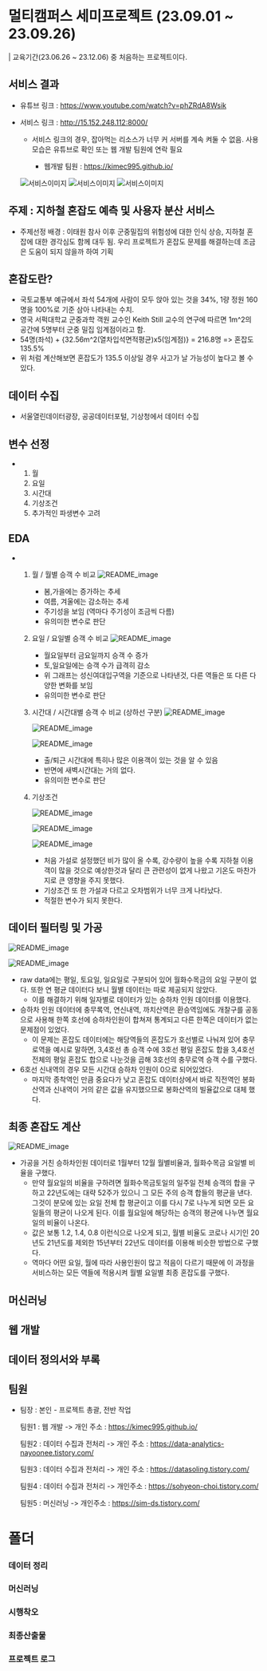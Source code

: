 # 멀티캠퍼스 세미프로젝트 (23.09.01 ~ 23.09.26) 
| 교육기간(23.06.26 ~ 23.12.06) 중 처음하는 프로젝트이다.

## 서비스 결과
  - 유튜브 링크 : https://www.youtube.com/watch?v=phZRdA8Wsik
  - 서비스 링크 : http://15.152.248.112:8000/

      - 서비스 링크의 경우, 잡아먹는 리소스가 너무 커 서버를 계속 켜둘 수 없음. 사용모습은 유튜브로 확인 또는 웹 개발 팀원에 연락 필요
    
        - 웹개발 팀원 : https://kimec995.github.io/

    ![서비스이미지](README_image/서비스사진/서비스사진1.png)
    ![서비스이미지](README_image/서비스사진/서비스사진2.png)
    ![서비스이미지](README_image/서비스사진/서비스사진3.png)
    

## 주제 : 지하철 혼잡도 예측 및 사용자 분산 서비스
  - 주제선정 배경 : 이태원 참사 이후 군중밀집의 위험성에 대한 인식 상승, 지하철 혼잡에 대한 경각심도 함께 대두 됨. 우리 프로젝트가 혼잡도 문제를 해결하는데 조금은 도움이 되지 않을까 하여 기획 

## 혼잡도란?
  - 국토교통부 예규에서 좌석 54개에 사람이 모두 앉아 있는 것을 34%, 1량 정원 160명을 100%로 기준 삼아 나타내는 수치.
  - 영국 서퍽대학교 군중과학 객원 교수인 Keith Still 교수의 연구에 따르면 1m^2의 공간에 5명부터 군중 밀집 임계점이라고 함.
  - 54명(좌석) + {32.56m^2(열차입석면적평균)x5(임계점)} = 216.8명 => 혼잡도 135.5%
  - 위 처럼 계산해보면 혼잡도가 135.5 이상일 경우 사고가 날 가능성이 높다고 볼 수 있다.

## 데이터 수집
  - 서울열린데이터광장, 공공데이터포털, 기상청에서 데이터 수집

## 변수 선정
  - 1. 월
    2. 요일
    3. 시간대
    4. 기상조건
    5. 추가적인 파생변수 고려
   
## EDA
  - 1. 월 / 월별 승객 수 비교
       ![README_image](README_image/EDA사진/월별승객수.png)

       - 봄,가을에는 증가하는 추세
       - 여름, 겨울에는 감소하는 추세
       - 주기성을 보임 (역마다 주기성이 조금씩 다름)
       - 유의미한 변수로 판단


    2. 요일 / 요일별 승객 수 비교
       ![README_image](README_image/EDA사진/요일별승객수.png)

       - 월요일부터 금요일까지 승객 수 증가
       - 토,일요일에는 승객 수가 급격히 감소
       - 위 그래프는 성신여대입구역을 기준으로 나타낸것, 다른 역들은 또 다른 다양한 변화를 보임
       - 유의미한 변수로 판단

      
    3. 시간대 / 시간대별 승객 수 비교 (상하선 구분)
       ![README_image](README_image/EDA사진/시간대별승객수(3).png)
   
       ![README_image](README_image/EDA사진/시간대별승객수(4).png)

       ![README_image](README_image/EDA사진/시간대별승객수(2).png)

       - 출/퇴근 시간대에 특히나 많은 이용객이 있는 것을 알 수 있음
       - 반면에 새벽시간대는 거의 없다.
       - 유의미한 변수로 판단
      

    5. 기상조건
       
       ![README_image](README_image/EDA사진/기상조건에따른승객.png)

       ![README_image](README_image/EDA사진/강수량.png)

       ![README_image](README_image/EDA사진/기온&강수량.png)

       - 처음 가설로 설정했던 비가 많이 올 수록, 강수량이 높을 수록 지하철 이용객이 많을 것으로 예상한것과 달리 큰 관련성이 없게 나왔고 기온도 마찬가지로 큰 영향을 주지 못했다.
       - 기상조건 또 한 가설과 다르고 오차범위가 너무 크게 나타났다.
       - 적절한 변수가 되지 못한다.



## 데이터 필터링 및 가공
![README_image](README_image/기타/데이터필터링.png)

![README_image](README_image/기타/데이터가공.png)
- raw data에는 평일, 토요일, 일요일로 구분되어 있어 월화수목금의 요일 구분이 없다. 또한 연 평균 데이터다 보니 월별 데이터는 따로 제공되지 않았다.
    - 이를 해결하기 위해 일자별로 데이터가 있는 승하차 인원 데이터를 이용했다.
-  승하차 인원 데이터에 충무록역, 연신내역, 까치산역은 환승역임에도 개찰구를 공동으로 사용해 한쪽 호선에 승하차인원이 합쳐져 통계되고 다른 한쪽은 데이터가 없는 문제점이 있었다.
    - 이 문제는 혼잡도 데이터에는 해당역들의 혼잡도가 호선별로 나눠져 있어 충무로역을 예시로 말하면, 3,4호선 총 승객 수에 3호선 평일 혼잡도 합을 3,4호선 전체의 평일 혼잡도 합으로 나눈것을 곱해 3호선의 충무로역 승객 수를 구했다.
- 6호선 신내역의 경우 모든 시간대 승하차 인원이 0으로 되어있었다.
    - 마지막 종착역인 만큼 중요다가 낮고 혼잡도 데이터상에서 바로 직전역인 봉화산역과 신내역이 거의 같은 값을 유지했으므로 봉화산역의 빌율값으로 대체 했다.

## 최종 혼잡도 계산
![README_image](README_image/기타/최종혼잡도계산.png)
- 가공을 거친 승하차인원 데이터로 1월부터 12월 월별비율과, 월화수목금 요일별 비율을 구했다.
    - 만약 월요일의 비율을 구하려면 월화수목금토일의 일주일 전체 승객의 합을 구하고 22년도에는 대략 52주가 있으니 그 모든 주의 승객 합들의 평균을 낸다. 그것이 분모에 있는 요일 전체 합 평균이고 이를 다시 7로 나누게 되면 모든 요일들의 평균이 나오게 된다. 이를 월요일에 해당하는 승객의 평균에 나누면 월요일의 비율이 나온다.
    - 값은 보통 1.2, 1.4, 0.8 이런식으로 나오게 되고, 월별 비율도 코로나 시기인 20년도 21년도를 제외한 15년부터 22년도 데이터를 이용해 비슷한 방법으로 구했다.
  - 역마다 어떤 요일, 월에 따라 사용인원이 많고 적음이 다르기 때문에 이 과정을 서비스하는 모든 역들에 적용시켜 월별 요일별 최종 혼잡도를 구했다.

## 머신러닝

## 웹 개발

## 데이터 정의서와 부록

## 팀원

- 팀장  : 본인 - 프로젝트 총괄, 전반 작업

  팀원1 : 웹 개발 -> 개인 주소 : https://kimec995.github.io/

  팀원2 : 데이터 수집과 전처리 -> 개인 주소 : https://data-analytics-nayoonee.tistory.com/

  팀원3 : 데이터 수집과 전처리 -> 개인 주소 : https://datasoling.tistory.com/

  팀원4 : 데이터 수집과 전처리 -> 개인주소 : https://sohyeon-choi.tistory.com/

  팀원5 : 머신러닝 -> 개인주소 : https://sim-ds.tistory.com/

 


# 폴더
### 데이터 정리

### 머신러닝

### 시행착오

### 최종산출물

### 프로젝트 로그
